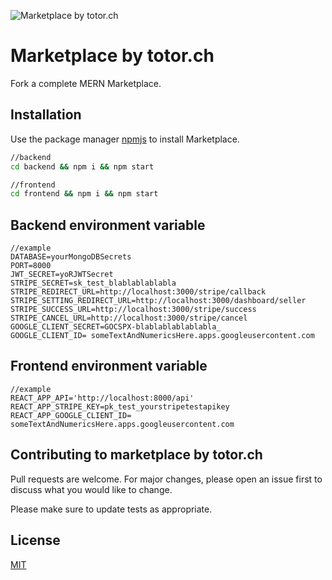 ![Marketplace by totor.ch](https://github.com/victorduvanel/marketplace/actions/workflows/node.js.yml/badge.svg)

# Marketplace by totor.ch

Fork a complete MERN Marketplace.

## Installation

Use the package manager [npmjs](https://www.npmjs.com) to install Marketplace.

```bash
//backend
cd backend && npm i && npm start 

//frontend
cd frontend && npm i && npm start
```

## Backend environment variable
```.env
//example
DATABASE=yourMongoDBSecrets
PORT=8000
JWT_SECRET=yoRJWTSecret
STRIPE_SECRET=sk_test_blablablablabla
STRIPE_REDIRECT_URL=http://localhost:3000/stripe/callback
STRIPE_SETTING_REDIRECT_URL=http://localhost:3000/dashboard/seller
STRIPE_SUCCESS_URL=http://localhost:3000/stripe/success
STRIPE_CANCEL_URL=http://localhost:3000/stripe/cancel
GOOGLE_CLIENT_SECRET=GOCSPX-blablablablablabla_
GOOGLE_CLIENT_ID= someTextAndNumericsHere.apps.googleusercontent.com

```
## Frontend environment variable

```.env
//example
REACT_APP_API='http://localhost:8000/api'
REACT_APP_STRIPE_KEY=pk_test_yourstripetestapikey
REACT_APP_GOOGLE_CLIENT_ID= someTextAndNumericsHere.apps.googleusercontent.com

```

## Contributing to marketplace by totor.ch
Pull requests are welcome. For major changes, please open an issue first to discuss what you would like to change.

Please make sure to update tests as appropriate.

## License
[MIT](https://choosealicense.com/licenses/mit/)